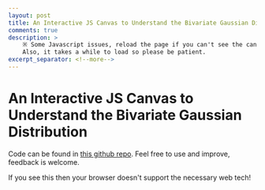```yaml
---
layout: post
title: An Interactive JS Canvas to Understand the Bivariate Gaussian Distribution
comments: true
description: >
    ※ Some Javascript issues, reload the page if you can't see the canvas working!
    Also, it takes a while to load so please be patient.
excerpt_separator: <!--more-->
---
```


# An Interactive JS Canvas to Understand the Bivariate Gaussian Distribution

Code can be found in [this github repo](https://github.com/AtomScott/Interactive-Bivariate-Gaussian). Feel free to use and improve, feedback is welcome.
<script src='https://cdnjs.cloudflare.com/ajax/libs/mathjs/6.2.2/math.min.js'></script>
<script src="https://docs.opencv.org/3.4.1/opencv.js"></script>

<div id='canvasControls'></div>

<canvas id="canvas1" style='display:block; width:100%;height:500px'>If you see this then your browser doesn't support
    the necessary web tech!</canvas>

<script>
    function bivariateNormal(x,y,meanX,meanY,stdX,stdY,corrCoeff){
        let left = 1/(2*math.pi*stdX*stdY*Math.sqrt(1-corrCoeff**2));

        let z = ((x-meanX)**2)/stdX**2 - (2*corrCoeff*(x-meanX)*(y-meanY))/(stdX*stdY) + ((y-meanY)**2)/stdY**2;
        let expo = -z/ (2*(1-corrCoeff**2));
        let right = math.exp(expo);
        return math.multiply(left, right);
    }


    function draw(){
        let mat = cv.Mat.zeros(c.height, c.width, cv.CV_8U);
        let maxZ = bivariateNormal(meanX.getValue(), meanY.getValue(), meanX.getValue(), meanY.getValue(),stdX.getValue(), stdY.getValue(), corrCoeff.getValue());
        for (i = 0; i < 10000; i++) {

            var x = Math.floor(Math.random() * Math.floor(c.width));
            var y = Math.floor(Math.random() * Math.floor(c.height));
            var z = bivariateNormal(x/c.width, y/c.height, meanX.getValue(), meanY.getValue(),stdX.getValue(), stdY.getValue(), corrCoeff.getValue());
            mat.ucharPtr(y, x)[0] = z*255/maxZ;
        }
        cv.imshow(c, mat);
    }

    class Slider{
        constructor(name, parentId, min, max, step=1){

            const me = this;
            me.name = name;
            me.parent = document.getElementById(parentId);
            me.step = step;
            me.min = min;
            me.max = max;

            me.createElement();
            me.slider = document.getElementById(me.name);
            me.output = document.getElementById(me.name+"Out");

            me.output.innerHTML = me.slider.value;
            me.slider.oninput = function f(){
                me.output.innerHTML = me.slider.value;
                draw();
            };
        }

        getValue(){
            return parseFloat(this.slider.value);
        }
        createElement(){
            const me = this;
            var sliderHTML = `
                <div class="slidecontainer">
                    <input type="range" min="${me.min}" max="${me.max}" value="${(me.min+me.max)/2}" step=${me.step} class="slider" id="${me.name}">
                    <p>${me.name}: <span id="${me.name + 'Out'}"></span></p>
                </div>`;
            me.parent.insertAdjacentHTML('beforeend', sliderHTML);
        }
    }

    var c = document.getElementById("canvas1");
    var ctx = c.getContext("2d");

    c.height = c.width / math.phi;
    ctx.fillStyle = "white";
    ctx.fillRect(0, 0, c.width, c.height);

    const meanX = new Slider("meanX", "canvasControls", 0, 1, 0.01);
    const meanY = new Slider("meanY", "canvasControls", 0, 1, 0.01);
    const stdX = new Slider("stdX", "canvasControls", 0, 1, 0.01);
    const stdY = new Slider("stdY", "canvasControls", 0, 1, 0.01);
    const corrCoeff = new Slider("corrCoeff", "canvasControls", -1, 1, 0.01);

    draw();

</script>